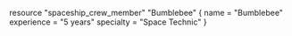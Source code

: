 resource "spaceship_crew_member" "Bumblebee" {
  name        = "Bumblebee"
  experience  = "5 years"
  specialty   = "Space Technic"
}
